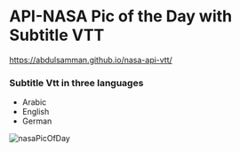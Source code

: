 # API-NASA Pic of the Day with Subtitle VTT

https://abdulsamman.github.io/nasa-api-vtt/

 
### Subtitle Vtt in three languages

- Arabic
- English
- German


![nasaPicOfDay](https://user-images.githubusercontent.com/97021586/219959400-825ab3c7-83f2-4813-abbb-273c519dbb06.gif)
